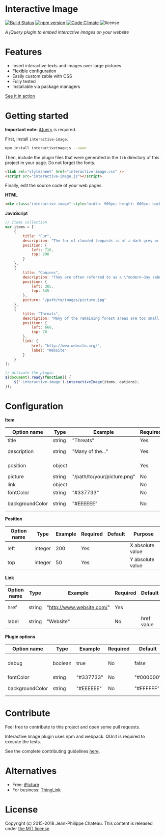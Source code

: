 # Interactive Image

[![Build Status](https://travis-ci.org/jpchateau/Interactive-Image.svg?branch=master)](https://travis-ci.org/jpchateau/Interactive-Image)
[![npm version](https://badge.fury.io/js/interactiveimagejs.svg)](http://badge.fury.io/js/interactiveimagejs)
[![Code Climate](https://codeclimate.com/github/jpchateau/Interactive-Image/badges/gpa.svg)](https://codeclimate.com/github/jpchateau/Interactive-Image)
![license](http://img.shields.io/badge/license-MIT-brightgreen.svg?style=flat)

*A jQuery plugin to embed interactive images on your website*

# Features

- Insert interactive texts and images over large pictures
- Flexible configuration
- Easily customizable with CSS
- Fully tested
- Installable via package managers

[See it in action](http://www.jpchateau.com/demo/interactive-image)

# Getting started

**Important note:** [jQuery](https://jquery.com/download/) is required.

First, install `interactive-image`.

```sh
npm install interactiveimagejs --save
```

Then, include the plugin files that were generated in the `lib` directory of this project in your page. Do not forget the fonts.
```html
<link rel="stylesheet" href="interactive-image.css" />
<script src="interactive-image.js"></script>
```

Finally, edit the source code of your web pages.

**HTML**

```html
<div class="interactive-image" style="width: 900px; height: 600px; background: url('/path/to/images/image.jpg');"></div>
```

**JavaScript**

```javascript
// Items collection
var items = [
    {
        title: "Fur",
        description: "The fur of clouded leopards is of a dark grey or ochreous...",
        position: {
            left: 710,
            top: 290
        }
    },
    {
        title: "Canines",
        description: "They are often referred to as a \"modern-day saber tooth\"...",
        position: {
            left: 305,
            top: 345
        },
        picture: "/path/to/images/picture.jpg"
    },
    {
        title: "Threats",
        description: "Many of the remaining forest areas are too small to ensure...",
        position: {
            left: 660,
            top: 70
        },
        link: {
            href: "http://www.website.org/",
            label: "Website"
        }
    }
];

// Activate the plugin
$(document).ready(function() {
    $('.interactive-image').interactiveImage(items, options);
});
```

# Configuration

**Item**

| Option name     | Type    | Example                     | Required | Default   | Purpose          |
| --------------- | ------- | --------------------------- | -------- | --------- | ---------------- |
| title           | string  | "Threats"                   | Yes      |           | Title            |
| description     | string  | "Many of the..."            | Yes      |           | Descriptive text |
| position        | object  |                             | Yes      |           | Marker position  |
| picture         | string  | "/path/to/your/picture.png" | No       |           | Illustration     |
| link            | object  |                             | No       |           | Link             |
| fontColor       | string  | "#337733"                   | No       | "#000000" | Text color       |
| backgroundColor | string  | "#EEEEEE"                   | No       | "#FFFFFF" | Background color |

**Position**

| Option name     | Type    | Example | Required | Default | Purpose          |
| --------------- | ------- | ------- | -------- | ------- | ---------------- |
| left            | integer | 200     | Yes      |         | X absolute value |
| top             | integer | 50      | Yes      |         | Y absolute value |

**Link**

| Option name     | Type    | Example                   | Required | Default    | Purpose        |
| --------------- | ------- | ------------------------- | -------- | ---------- | -------------- |
| href            | string  | "http://www.website.com/" | Yes      |            | href attribute |
| label           | string  | "Website"                 | No       | href value | Label          |

**Plugin options**

| Option name     | Type    | Example   | Required | Default   | Purpose                 |
| --------------- | ------- | --------- | -------- | --------- | ----------------------- |
| debug           | boolean | true      | No       | false     | Logs enabled in console |
| fontColor       | string  | "#337733" | No       | "#000000" | Text color              |
| backgroundColor | string  | "#EEEEEE" | No       | "#FFFFFF" | Background color        |


# Contribute

Feel free to contribute to this project and open some pull requests.

Interactive Image plugin uses npm and webpack. QUnit is required to execute the tests.

See the complete contributing guidelines [here](CONTRIBUTING.md).


# Alternatives

* Free: [iPicture](https://github.com/vincicat/jQuery-iPicture)
* For business: [ThingLink](https://www.thinglink.com/)


# License

Copyright (c) 2015-2018 Jean-Philippe Chateau.
This content is released under [the MIT license](https://github.com/jpchateau/Interactive-Image/blob/master/LICENSE).
